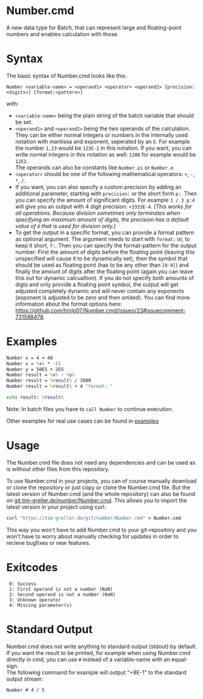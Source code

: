 # Number.cmd
A new data type for Batch, that can represent large and floating-point numbers and enables calculation with those.


# Syntax
The basic syntax of Number.cmd looks like this:
```
Number <variable-name> = <operand1> <operator> <operand2> [precision:<digits>] [format:<pattern>]
```
with: 
- `<variable-name>` being the plain string of the batch variable that should be set.
- `<operand1>` and `<operand2>` being the two operands of the calculation. They can be either normal integers or numbers in the internally used notation with mantissa and exponent, seperated by an `E`. For example the number `1,23` would be `123E-2` in this notation. If you want, you can write normal integers in this notation as well: `1200` for example would be `12E2`.  
The operands can also be constants like `Number.pi` or `Number.e`.
- `<operator>` should be one of the following mathematical operators: `+`, `-`, `*`, `/`.
- If you want, you can also specify a custom precision by adding an additional parameter, starting with `precision:` or the short form `p:`. Then you can specify the amount of significant digits. For example `1 / 3 p:4` will give you an output with 4 digit precision: `+3333E-4`. _(This works for all operations. Because division sometimes only terminates when specifying an maximum amount of digits, the precision has a default value of `8` that is used for division only.)_
- To get the output in a specific format, you can provide a format pattern as optional argument. The argument needs to start with `format:` or, to keep it short, `f:`. Then you can specify the format-pattern for the output number: First the amount of digits before the floating point (leaving this unspecified will cause it to be dynamically set), then the symbol that should be used as floating point (has to be any other than `[0-9]`) and finally the amount of digits after the floating point (again you can leave this out for dynamic calcualtion). If you do not specify both amounts of digts and only provide a floating point symbol, the output will get adjusted completely dynamic and will never contain any exponents (exponent is adjusted to be zero and then omited). You can find more information about the format options here: https://github.com/timlg07/Number.cmd/issues/23#issuecomment-731588478.


# Examples
```cmd
Number x = 4 + 48
Number x = %x% * -E5
Number y = 50E5 + 2E5
Number result = %x% - %y% 
Number result = %result% / 3000 
Number result = %result% + 4 "format:."

echo result: %result%
```
Note: In batch files you have to `call Number` to continue execution.

Other examples for real use cases can be found in [examples](examples/)


# Usage
The Number.cmd file does not need any dependencies and can be used as is without other files from this repository.  

To use Number.cmd in your projects, you can of course manually download or clone the repository or just copy or clone the Number.cmd file.
But the latest version of Number.cmd (and the whole repository) can also be found on [git.tim-greller.de/number/Number.cmd](https://tim-greller.de/git/number/Number.cmd). This allows you to import the latest version in your project using curl:
```cmd
curl "https://tim-greller.de/git/number/Number.cmd" > Number.cmd
```
This way you won't have to add Number.cmd to your git-repository and you won't have to worry about manually checking for updates in order to recieve bugfixes or new features.


# Exitcodes
```
 0: Success
 1: First operand is not a number (NaN)
 2: Second operand is not a number (NaN)
 3: Unknown operator
 4: Missing parameter(s)
```


# Standard Output
Number.cmd does not write anything to standard output (stdout) by default. If you want the result to be printed, for example when using Number.cmd directly in cmd, you can use `#` instead of a variable-name with an equal-sign.  
The following command for example will output "+8E-1" to the standard output stream:
```cmd
Number # 4 / 5
```
